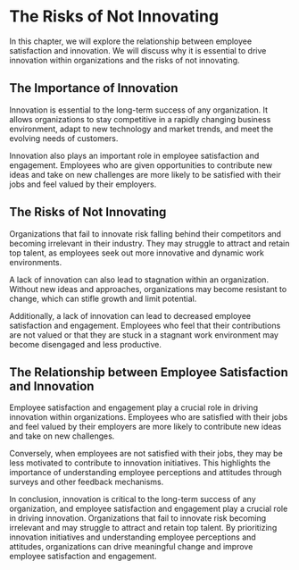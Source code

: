 # The Risks of Not Innovating

In this chapter, we will explore the relationship between employee satisfaction and innovation. We will discuss why it is essential to drive innovation within organizations and the risks of not innovating.

The Importance of Innovation
----------------------------

Innovation is essential to the long-term success of any organization. It allows organizations to stay competitive in a rapidly changing business environment, adapt to new technology and market trends, and meet the evolving needs of customers.

Innovation also plays an important role in employee satisfaction and engagement. Employees who are given opportunities to contribute new ideas and take on new challenges are more likely to be satisfied with their jobs and feel valued by their employers.

The Risks of Not Innovating
---------------------------

Organizations that fail to innovate risk falling behind their competitors and becoming irrelevant in their industry. They may struggle to attract and retain top talent, as employees seek out more innovative and dynamic work environments.

A lack of innovation can also lead to stagnation within an organization. Without new ideas and approaches, organizations may become resistant to change, which can stifle growth and limit potential.

Additionally, a lack of innovation can lead to decreased employee satisfaction and engagement. Employees who feel that their contributions are not valued or that they are stuck in a stagnant work environment may become disengaged and less productive.

The Relationship between Employee Satisfaction and Innovation
-------------------------------------------------------------

Employee satisfaction and engagement play a crucial role in driving innovation within organizations. Employees who are satisfied with their jobs and feel valued by their employers are more likely to contribute new ideas and take on new challenges.

Conversely, when employees are not satisfied with their jobs, they may be less motivated to contribute to innovation initiatives. This highlights the importance of understanding employee perceptions and attitudes through surveys and other feedback mechanisms.

In conclusion, innovation is critical to the long-term success of any organization, and employee satisfaction and engagement play a crucial role in driving innovation. Organizations that fail to innovate risk becoming irrelevant and may struggle to attract and retain top talent. By prioritizing innovation initiatives and understanding employee perceptions and attitudes, organizations can drive meaningful change and improve employee satisfaction and engagement.
